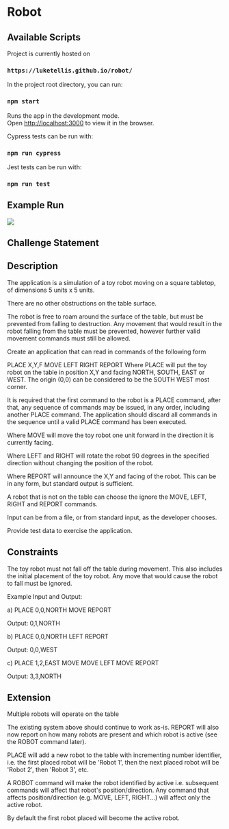 # Robot

## Available Scripts

Project is currently hosted on

### `https://luketellis.github.io/robot/`

In the project root directory, you can run:

### `npm start`

Runs the app in the development mode.\
Open [http://localhost:3000](http://localhost:3000) to view it in the browser.

Cypress tests can be run with:

### `npm run cypress`

Jest tests can be run with:

### `npm run test`

## Example Run

![](https://github.com/luketellis/robot/RobotDemo.gif)

## Challenge Statement

## Description

The application is a simulation of a toy robot moving on a square tabletop, of dimensions 5 units x 5 units.

There are no other obstructions on the table surface.

The robot is free to roam around the surface of the table, but must be prevented from falling to destruction. Any movement that would result in the robot falling from the table must be prevented, however further valid movement commands must still be allowed.

Create an application that can read in commands of the following form

PLACE X,Y,F
MOVE
LEFT
RIGHT
REPORT
Where PLACE will put the toy robot on the table in position X,Y and facing NORTH, SOUTH, EAST or WEST. The origin (0,0) can be considered to be the SOUTH WEST most corner.

It is required that the first command to the robot is a PLACE command, after that, any sequence of commands may be issued, in any order, including another PLACE command. The application should discard all commands in the sequence until a valid PLACE command has been executed.

Where MOVE will move the toy robot one unit forward in the direction it is currently facing.

Where LEFT and RIGHT will rotate the robot 90 degrees in the specified direction without changing the position of the robot.

Where REPORT will announce the X,Y and facing of the robot. This can be in any form, but standard output is sufficient.

A robot that is not on the table can choose the ignore the MOVE, LEFT, RIGHT and REPORT commands.

Input can be from a file, or from standard input, as the developer chooses.

Provide test data to exercise the application.

## Constraints

The toy robot must not fall off the table during movement. This also includes the initial placement of the toy robot. Any move that would cause the robot to fall must be ignored.

Example Input and Output:

a)
PLACE 0,0,NORTH
MOVE
REPORT

Output: 0,1,NORTH

b)
PLACE 0,0,NORTH
LEFT
REPORT

Output: 0,0,WEST

c)
PLACE 1,2,EAST
MOVE
MOVE
LEFT
MOVE
REPORT

Output: 3,3,NORTH

## Extension

Multiple robots will operate on the table

The existing system above should continue to work as-is. REPORT will also now report on how many robots are present and which robot is active (see the ROBOT command later).

PLACE will add a new robot to the table with incrementing number identifier, i.e. the first placed robot will be 'Robot 1', then the next placed robot will be 'Robot 2', then 'Robot 3', etc.

A ROBOT <number> command will make the robot identified by active i.e. subsequent commands will affect that robot's position/direction. Any command that affects position/direction (e.g. MOVE, LEFT, RIGHT...) will affect only the active robot.

By default the first robot placed will become the active robot.
